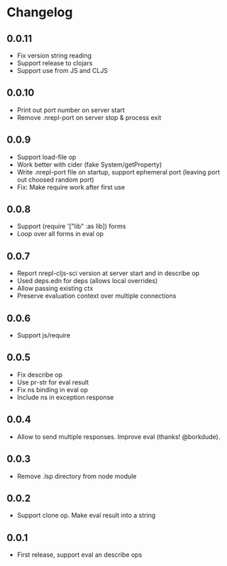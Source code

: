 # Changelog

## 0.0.11

* Fix version string reading
* Support release to clojars
* Support use from JS and CLJS

## 0.0.10

* Print out port number on server start
* Remove .nrepl-port on server stop & process exit

## 0.0.9

* Support load-file op
* Work better with cider (fake System/getProperty)
* Write .nrepl-port file on startup, support ephemeral port (leaving port out choosed random port)
* Fix: Make require work after first use

## 0.0.8

* Support (require '["lib" :as lib]) forms
* Loop over all forms in eval op

## 0.0.7

* Report nrepl-cljs-sci version at server start and in describe op
* Used deps.edn for deps (allows local overrides)
* Allow passing existing ctx
* Preserve evaluation context over multiple connections

## 0.0.6

* Support js/require

## 0.0.5

* Fix describe op
* Use pr-str for eval result
* Fix ns binding in eval op
* Include ns in exception response

## 0.0.4

* Allow to send multiple responses. Improve eval (thanks! @borkdude).

## 0.0.3

* Remove .lsp directory from node module

## 0.0.2

* Support clone op. Make eval result into a string

## 0.0.1

* First release, support eval an describe ops

